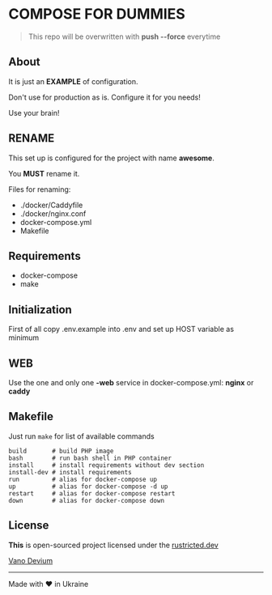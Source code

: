 # COMPOSE FOR DUMMIES

> This repo will be overwritten with **push --force** everytime

## About

It is just an **EXAMPLE** of configuration.

Don't use for production as is. Configure it for you needs!

Use your brain!

## RENAME

This set up is configured for the project with name **awesome**.

You **MUST** rename it.

Files for renaming:

- ./docker/Caddyfile
- ./docker/nginx.conf
- docker-compose.yml
- Makefile

## Requirements

- docker-compose
- make

## Initialization

First of all copy .env.example into .env and set up HOST variable as minimum

## WEB

Use the one and only one **-web** service in docker-compose.yml: **nginx** or **caddy**

## Makefile

Just run `make` for list of available commands

```
build       # build PHP image
bash        # run bash shell in PHP container
install     # install requirements without dev section
install-dev # install requirements
run         # alias for docker-compose up
up          # alias for docker-compose -d up
restart     # alias for docker-compose restart
down        # alias for docker-compose down
```

## License

**This** is open-sourced project licensed under the [rustricted.dev](./LICENSE.md)

[Vano Devium](https://github.com/vanodevium/)

---

Made with ❤️ in Ukraine